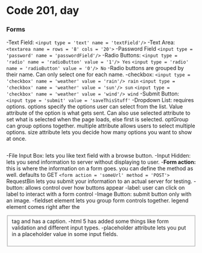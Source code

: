 # Code 201, day


### Forms
-Text Field:
`<input type = 'text' name = 'textField'/>`
-Text Area:
`<textarea name = rows = '8' cols = '20'>`
-Password Field
`<input type = 'password' name = 'passwordField'/>`
-Radio Buttons:
`<input type = 'radio' name = 'radioButton' value = '1'/> Yes`
`<input type = 'radio' name = 'radioButton' value = '0'/> No`
-Radio buttons are grouped by their name. Can only select one for each name.
-checkbox:
`<input type = 'checkbox' name = 'weather' value = 'rain'/> rain`
`<input type = 'checkbox' name = 'weather' value = 'sun'/> sun`
`<input type = 'checkbox' name = 'weather' value = 'wind'/> wind`
-Submit Button: `<input type = 'submit' value = 'saveThisStuff'`
-Dropdown List: requires options.  options specify the options user can select from the list.  Value attribute of the option is what gets sent.  Can also use selected attribute to set what is selected when the page loads, else first is selected.  optGroup can group options together.  multiple attribute allows users to select multiple options.  size attribute lets you decide how many options you want to show at once.
```
```
-File Input Box: lets you like text field with a browse button.
-Input Hidden: lets you send information to server without displaying to user.
-**Form action:** this is where the information on a form goes. you can define the method as well. defaults to GET
`<form action = 'someUrl' method = 'POST'>`
RequestBin lets you submit your information to an actual server for testing.
-button: allows control over how buttons appear
-label: user can click on label to interact with a form control
-Image Button: submit button only with an image.
-fieldset element lets you group form controls together.  legend element comes right after the <fieldset> tag and has a caption.
-html 5 has added some things like form validation and different input types.
-placeholder attribute lets you put in a placeholder value in some input fields.
